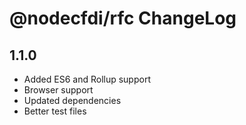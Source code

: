 # @nodecfdi/rfc ChangeLog

## 1.1.0
- Added ES6 and Rollup support
- Browser support
- Updated dependencies
- Better test files
